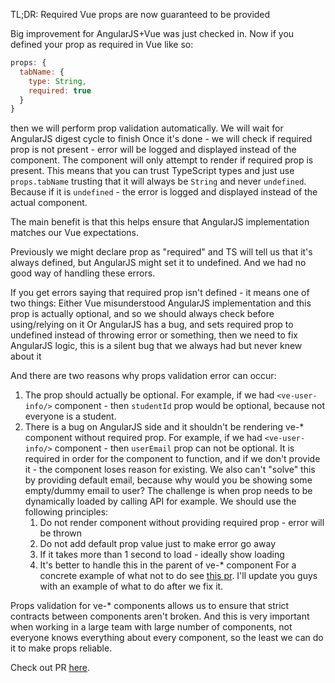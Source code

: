 TL;DR: Required Vue props are now guaranteed to be provided

Big improvement for AngularJS+Vue was just checked in.
Now if you defined your prop as required in Vue like so:
```js
props: {
  tabName: {
    type: String,
    required: true
  }
}
```
then we will perform prop validation automatically.
We will wait for AngularJS digest cycle to finish
Once it's done - we will check if required prop is not present - error will be logged and displayed instead of the component.
The component will only attempt to render if required prop is present.
This means that you can trust TypeScript types and just use `props.tabName` trusting that it will always be `String` and never `undefined`.
Because if it is `undefined` - the error is logged and displayed instead of the actual component.

The main benefit is that this helps ensure that AngularJS implementation matches our Vue expectations.

Previously we might declare prop as "required" and TS will tell us that it's always defined, but AngularJS might set it to undefined. And we had no good way of handling these errors.

If you get errors saying that required prop isn't defined - it means one of two things:
Either Vue misunderstood AngularJS implementation and this prop is actually optional, and so we should always check before using/relying on it
Or AngularJS has a bug, and sets required prop to undefined instead of throwing error or something, then we need to fix AngularJS logic, this is a silent bug that we always had but never knew about it

And there are two reasons why props validation error can occur:
1. The prop should actually be optional. 
For example, if we had `<ve-user-info/>` component - then `studentId` prop would be optional, because not everyone is a student.
2. There is a bug on AngularJS side and it shouldn't be rendering ve-* component without required prop. 
For example, if we had `<ve-user-info/>` component - then `userEmail` prop can not be optional. It is required in order for the component to function, and if we don't provide it - the component loses reason for existing. We also can't "solve" this by providing default email, because why would you be showing some empty/dummy email to user?
The challenge is when prop needs to be dynamically loaded by calling API for example.
We should use the following principles:
   1. Do not render component without providing required prop - error will be thrown
   2. Do not add default prop value just to make error go away
   3. If it takes more than 1 second to load - ideally show loading
   4. It's better to handle this in the parent of ve-* component
For a concrete example of what not to do see [this pr](https://devops.wisetechglobal.com/wtg/BorderWise/_git/BorderWiseWeb/pullrequest/209376?_a=files). I'll update you guys with an example of what to do after we fix it.
 
Props validation for ve-* components allows us to ensure that strict contracts between components aren't broken. And this is very important when working in a large team with large number of components, not everyone knows everything about every component, so the least we can do it to make props reliable.

Check out PR [here](https://devops.wisetechglobal.com/wtg/BorderWise/_git/BorderWiseWeb/pullrequest/207761?_a=files).